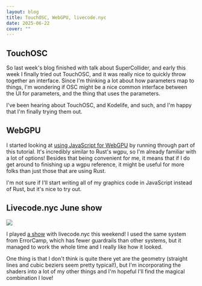 ```yaml
---
layout: blog
title: TouchOSC, WebGPU, livecode.nyc
date: 2025-06-22
cover: ""
---
```


## TouchOSC

So last week's blog finished with talk about SuperCollider, and early this week I finally tried out TouchOSC, and it was really nice to quickly throw together an interface. Since I'm thinking a lot about how parameters map to things, I'm wondering if OSC might be a nice common interface between the UI for parameters, and the thing that uses the parameters.

I've been hearing about TouchOSC, and Kodelife, and such, and I'm happy that I'm finally trying them out.


## WebGPU

I started looking at [using JavaScript for WebGPU](https://codelabs.developers.google.com/your-first-webgpu-app) by running through part of this tutorial. It's incredibly similar to Rust's wgpu, so I'm already familiar with a lot of options! Besides that being convenient for me, it means that if I do get around to finishing up a wgpu reference, it might be useful for more folks than just those that are using Rust.

I'm not sure if I'll start writing all of my graphics code in JavaScript instead of Rust, but it's nice to try out.

## Livecode.nyc June show


<img class="floatmedimage" src="/assets/imgs/imgs/20250621_show1.png">

I played [a show](/events/20250623_livecodenyc/) with livecode.nyc this weekend! I used the same system from ErrorCamp, which has fewer guardrails than other systems, but it managed to work the whole time and I really like how it looked.

One thing is that I don't think is quite there yet are the geometry (straight lines and cubic beziers seem pretty typical!), but I'm incorporating the shaders into a lot of my other things and I'm hopeful I'll find the magical combination I love!

